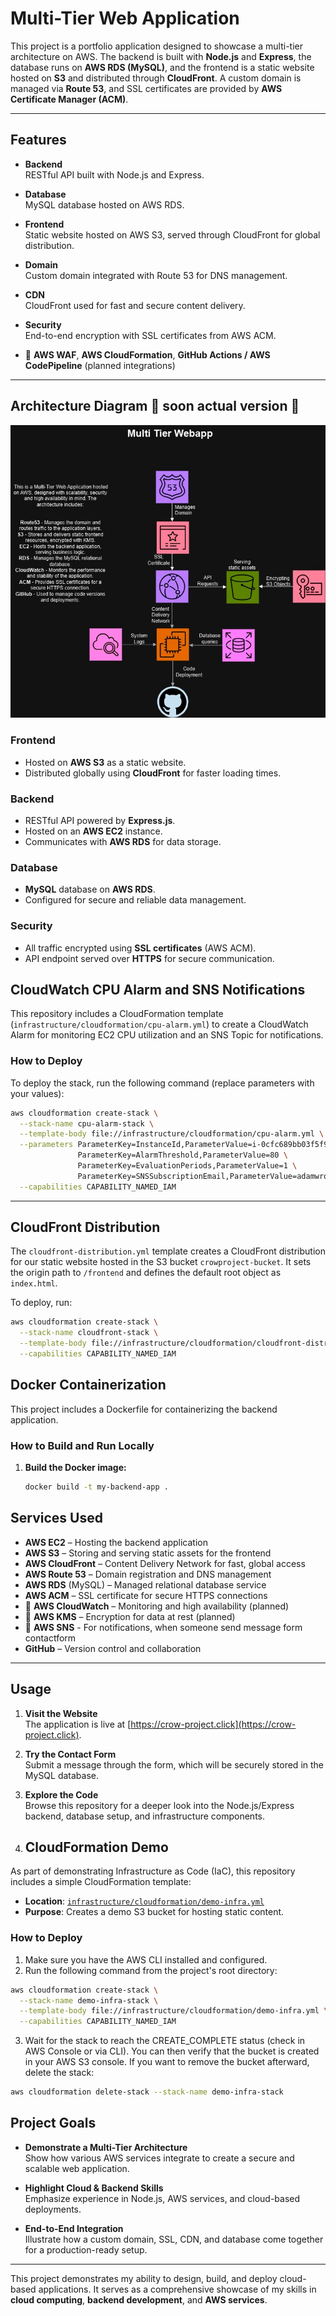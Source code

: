 # Multi-Tier Web Application

This project is a portfolio application designed to showcase a multi-tier architecture on AWS. The backend is built with **Node.js** and **Express**, the database runs on **AWS RDS (MySQL)**, and the frontend is a static website hosted on **S3** and distributed through **CloudFront**. A custom domain is managed via **Route 53**, and SSL certificates are provided by **AWS Certificate Manager (ACM)**.

---

## Features

- **Backend**  
  RESTful API built with Node.js and Express.
  
- **Database**  
  MySQL database hosted on AWS RDS.

- **Frontend**  
  Static website hosted on AWS S3, served through CloudFront for global distribution.

- **Domain**  
  Custom domain integrated with Route 53 for DNS management.

- **CDN**  
  CloudFront used for fast and secure content delivery.

- **Security**  
  End-to-end encryption with SSL certificates from AWS ACM.

- :construction: **AWS WAF**, **AWS CloudFormation**, **GitHub Actions / AWS CodePipeline** (planned integrations)

---

## Architecture Diagram :construction: soon actual version :construction:

![Architecture Diagram](./diagram.jpg)

### Frontend

- Hosted on **AWS S3** as a static website.
- Distributed globally using **CloudFront** for faster loading times.

### Backend

- RESTful API powered by **Express.js**.
- Hosted on an **AWS EC2** instance.
- Communicates with **AWS RDS** for data storage.

### Database

- **MySQL** database on **AWS RDS**.
- Configured for secure and reliable data management.

### Security

- All traffic encrypted using **SSL certificates** (AWS ACM).
- API endpoint served over **HTTPS** for secure communication.


## CloudWatch CPU Alarm and SNS Notifications

This repository includes a CloudFormation template (`infrastructure/cloudformation/cpu-alarm.yml`) to create a CloudWatch Alarm for monitoring EC2 CPU utilization and an SNS Topic for notifications.

### How to Deploy

To deploy the stack, run the following command (replace parameters with your values):

```bash
aws cloudformation create-stack \
  --stack-name cpu-alarm-stack \
  --template-body file://infrastructure/cloudformation/cpu-alarm.yml \
  --parameters ParameterKey=InstanceId,ParameterValue=i-0cfc689bb03f5f9ac \
               ParameterKey=AlarmThreshold,ParameterValue=80 \
               ParameterKey=EvaluationPeriods,ParameterValue=1 \
               ParameterKey=SNSSubscriptionEmail,ParameterValue=adamwronowy@gmail.com \
  --capabilities CAPABILITY_NAMED_IAM
```
---
## CloudFront Distribution

The `cloudfront-distribution.yml` template creates a CloudFront distribution for our static website hosted in the S3 bucket `crowproject-bucket`. It sets the origin path to `/frontend` and defines the default root object as `index.html`.

To deploy, run:
```bash
aws cloudformation create-stack \
  --stack-name cloudfront-stack \
  --template-body file://infrastructure/cloudformation/cloudfront-distribution.yml \
  --capabilities CAPABILITY_NAMED_IAM
```

## Docker Containerization

This project includes a Dockerfile for containerizing the backend application.

### How to Build and Run Locally

1. **Build the Docker image:**

   ```bash
   docker build -t my-backend-app .
   ```

## Services Used

- **AWS EC2** – Hosting the backend application
- **AWS S3** – Storing and serving static assets for the frontend
- **AWS CloudFront** – Content Delivery Network for fast, global access
- **AWS Route 53** – Domain registration and DNS management
- **AWS RDS** (MySQL) – Managed relational database service
- **AWS ACM** – SSL certificate for secure HTTPS connections
- :construction: **AWS CloudWatch** – Monitoring and high availability (planned)
- :construction: **AWS KMS** – Encryption for data at rest (planned)
- :construction: **AWS SNS** - For notifications, when someone send message form contactform
- **GitHub** – Version control and collaboration

---

## Usage

1. **Visit the Website**  
   The application is live at [https://crow-project.click](https://crow-project.click).

2. **Try the Contact Form**  
   Submit a message through the form, which will be securely stored in the MySQL database.

3. **Explore the Code**  
   Browse this repository for a deeper look into the Node.js/Express backend, database setup, and infrastructure components.

4. ## CloudFormation Demo

As part of demonstrating Infrastructure as Code (IaC), this repository includes a simple CloudFormation template:

- **Location**: [`infrastructure/cloudformation/demo-infra.yml`](infrastructure/cloudformation/demo-infra.yml)  
- **Purpose**: Creates a demo S3 bucket for hosting static content.

### How to Deploy

1. Make sure you have the AWS CLI installed and configured.  
2. Run the following command from the project's root directory:

```bash
aws cloudformation create-stack \
  --stack-name demo-infra-stack \
  --template-body file://infrastructure/cloudformation/demo-infra.yml \
  --capabilities CAPABILITY_NAMED_IAM 
  ```
3. Wait for the stack to reach the CREATE_COMPLETE status (check in AWS Console or via CLI).
You can then verify that the bucket is created in your AWS S3 console.
If you want to remove the bucket afterward, delete the stack:

```bash
aws cloudformation delete-stack --stack-name demo-infra-stack
```

## Project Goals

- **Demonstrate a Multi-Tier Architecture**  
  Show how various AWS services integrate to create a secure and scalable web application.

- **Highlight Cloud & Backend Skills**  
  Emphasize experience in Node.js, AWS services, and cloud-based deployments.

- **End-to-End Integration**  
  Illustrate how a custom domain, SSL, CDN, and database come together for a production-ready setup.

---

This project demonstrates my ability to design, build, and deploy cloud-based applications. It serves as a comprehensive showcase of my skills in **cloud computing**, **backend development**, and **AWS services**.

